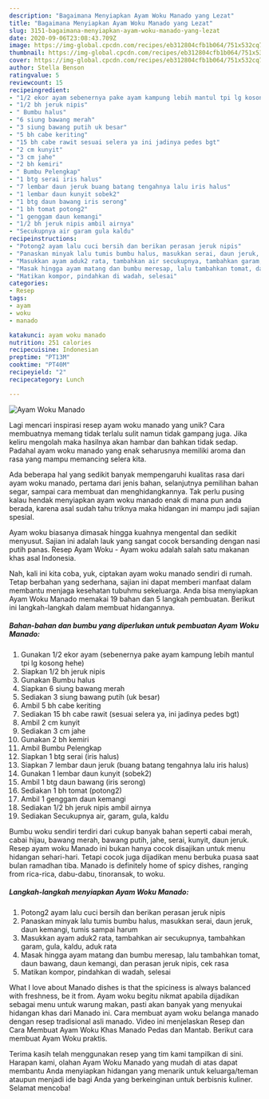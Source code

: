 ```yaml
---
description: "Bagaimana Menyiapkan Ayam Woku Manado yang Lezat"
title: "Bagaimana Menyiapkan Ayam Woku Manado yang Lezat"
slug: 3151-bagaimana-menyiapkan-ayam-woku-manado-yang-lezat
date: 2020-09-06T23:08:43.709Z
image: https://img-global.cpcdn.com/recipes/eb312804cfb1b064/751x532cq70/ayam-woku-manado-foto-resep-utama.jpg
thumbnail: https://img-global.cpcdn.com/recipes/eb312804cfb1b064/751x532cq70/ayam-woku-manado-foto-resep-utama.jpg
cover: https://img-global.cpcdn.com/recipes/eb312804cfb1b064/751x532cq70/ayam-woku-manado-foto-resep-utama.jpg
author: Stella Benson
ratingvalue: 5
reviewcount: 15
recipeingredient:
- "1/2 ekor ayam sebenernya pake ayam kampung lebih mantul tpi lg kosong hehe"
- "1/2 bh jeruk nipis"
- " Bumbu halus"
- "6 siung bawang merah"
- "3 siung bawang putih uk besar"
- "5 bh cabe keriting"
- "15 bh cabe rawit sesuai selera ya ini jadinya pedes bgt"
- "2 cm kunyit"
- "3 cm jahe"
- "2 bh kemiri"
- " Bumbu Pelengkap"
- "1 btg serai iris halus"
- "7 lembar daun jeruk buang batang tengahnya lalu iris halus"
- "1 lembar daun kunyit sobek2"
- "1 btg daun bawang iris serong"
- "1 bh tomat potong2"
- "1 genggam daun kemangi"
- "1/2 bh jeruk nipis ambil airnya"
- "Secukupnya air garam gula kaldu"
recipeinstructions:
- "Potong2 ayam lalu cuci bersih dan berikan perasan jeruk nipis"
- "Panaskan minyak lalu tumis bumbu halus, masukkan serai, daun jeruk, daun kemangi, tumis sampai harum"
- "Masukkan ayam aduk2 rata, tambahkan air secukupnya, tambahkan garam, gula, kaldu, aduk rata"
- "Masak hingga ayam matang dan bumbu meresap, lalu tambahkan tomat, daun bawang, daun kemangi, dan perasan jeruk nipis, cek rasa"
- "Matikan kompor, pindahkan di wadah, selesai"
categories:
- Resep
tags:
- ayam
- woku
- manado

katakunci: ayam woku manado 
nutrition: 251 calories
recipecuisine: Indonesian
preptime: "PT13M"
cooktime: "PT40M"
recipeyield: "2"
recipecategory: Lunch

---
```



![Ayam Woku Manado](https://img-global.cpcdn.com/recipes/eb312804cfb1b064/751x532cq70/ayam-woku-manado-foto-resep-utama.jpg)

Lagi mencari inspirasi resep ayam woku manado yang unik? Cara membuatnya memang tidak terlalu sulit namun tidak gampang juga. Jika keliru mengolah maka hasilnya akan hambar dan bahkan tidak sedap. Padahal ayam woku manado yang enak seharusnya memiliki aroma dan rasa yang mampu memancing selera kita.

Ada beberapa hal yang sedikit banyak mempengaruhi kualitas rasa dari ayam woku manado, pertama dari jenis bahan, selanjutnya pemilihan bahan segar, sampai cara membuat dan menghidangkannya. Tak perlu pusing kalau hendak menyiapkan ayam woku manado enak di mana pun anda berada, karena asal sudah tahu triknya maka hidangan ini mampu jadi sajian spesial.

Ayam woku biasanya dimasak hingga kuahnya mengental dan sedikit menyusut. Sajian ini adalah lauk yang sangat cocok bersanding dengan nasi putih panas. Resep Ayam Woku - Ayam woku adalah salah satu makanan khas asal Indonesia.


Nah, kali ini kita coba, yuk, ciptakan ayam woku manado sendiri di rumah. Tetap berbahan yang sederhana, sajian ini dapat memberi manfaat dalam membantu menjaga kesehatan tubuhmu sekeluarga. Anda bisa menyiapkan Ayam Woku Manado memakai 19 bahan dan 5 langkah pembuatan. Berikut ini langkah-langkah dalam membuat hidangannya.

<!--inarticleads1-->

##### Bahan-bahan dan bumbu yang diperlukan untuk pembuatan Ayam Woku Manado:

1. Gunakan 1/2 ekor ayam (sebenernya pake ayam kampung lebih mantul tpi lg kosong hehe)
1. Siapkan 1/2 bh jeruk nipis
1. Gunakan  Bumbu halus
1. Siapkan 6 siung bawang merah
1. Sediakan 3 siung bawang putih (uk besar)
1. Ambil 5 bh cabe keriting
1. Sediakan 15 bh cabe rawit (sesuai selera ya, ini jadinya pedes bgt)
1. Ambil 2 cm kunyit
1. Sediakan 3 cm jahe
1. Gunakan 2 bh kemiri
1. Ambil  Bumbu Pelengkap
1. Siapkan 1 btg serai (iris halus)
1. Siapkan 7 lembar daun jeruk (buang batang tengahnya lalu iris halus)
1. Gunakan 1 lembar daun kunyit (sobek2)
1. Ambil 1 btg daun bawang (iris serong)
1. Sediakan 1 bh tomat (potong2)
1. Ambil 1 genggam daun kemangi
1. Sediakan 1/2 bh jeruk nipis ambil airnya
1. Sediakan Secukupnya air, garam, gula, kaldu


Bumbu woku sendiri terdiri dari cukup banyak bahan seperti cabai merah, cabai hijau, bawang merah, bawang putih, jahe, serai, kunyit, daun jeruk. Resep ayam woku Manado ini bukan hanya cocok disajikan untuk menu hidangan sehari-hari. Tetapi cocok juga dijadikan menu berbuka puasa saat bulan ramadhan tiba. Manado is definitely home of spicy dishes, ranging from rica-rica, dabu-dabu, tinoransak, to woku. 

<!--inarticleads2-->

##### Langkah-langkah menyiapkan Ayam Woku Manado:

1. Potong2 ayam lalu cuci bersih dan berikan perasan jeruk nipis
1. Panaskan minyak lalu tumis bumbu halus, masukkan serai, daun jeruk, daun kemangi, tumis sampai harum
1. Masukkan ayam aduk2 rata, tambahkan air secukupnya, tambahkan garam, gula, kaldu, aduk rata
1. Masak hingga ayam matang dan bumbu meresap, lalu tambahkan tomat, daun bawang, daun kemangi, dan perasan jeruk nipis, cek rasa
1. Matikan kompor, pindahkan di wadah, selesai


What I love about Manado dishes is that the spiciness is always balanced with freshness, be it from. Ayam woku begitu nikmat apabila dijadikan sebagai menu untuk warung makan, pasti akan banyak yang menyukai hidangan khas dari Manado ini. Cara membuat ayam woku belanga manado dengan resep tradisional asli manado. Video ini menjelaskan Resep dan Cara Membuat Ayam Woku Khas Manado Pedas dan Mantab. Berikut cara membuat Ayam Woku praktis. 

Terima kasih telah menggunakan resep yang tim kami tampilkan di sini. Harapan kami, olahan Ayam Woku Manado yang mudah di atas dapat membantu Anda menyiapkan hidangan yang menarik untuk keluarga/teman ataupun menjadi ide bagi Anda yang berkeinginan untuk berbisnis kuliner. Selamat mencoba!
